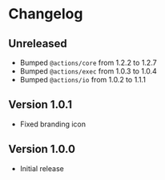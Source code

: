 # Changelog

## Unreleased

- Bumped `@actions/core` from 1.2.2 to 1.2.7
- Bumped `@actions/exec` from 1.0.3 to 1.0.4
- Bumped `@actions/io` from 1.0.2 to 1.1.1

## Version 1.0.1

- Fixed branding icon

## Version 1.0.0

- Initial release
